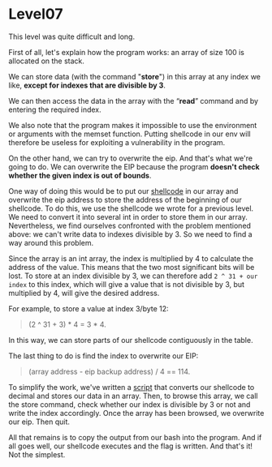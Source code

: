 # Level07

This level was quite difficult and long.

First of all, let's explain how the program works: an array of size 100 is allocated on the stack.

We can store data (with the command "**store**") in this array at any index we like, **except for indexes that are divisible by 3**. 

We can then access the data in the array with the “**read**” command and by entering the required index.

We also note that the program makes it impossible to use the environment or arguments with the memset function. 
Putting shellcode in our env will therefore be useless for exploiting a vulnerability in the program.

On the other hand, we can try to overwrite the eip. And that's what we're going to do. 
We can overwrite the EIP because the program **doesn't check whether the given index is out of bounds**.

One way of doing this would be to put our [shellcode](https://github.com/HdrLucie/Override/blob/main/level07/shellcode.asm) in our array and overwrite the eip address to store the address of the beginning of our shellcode. To do this, we use the shellcode we wrote for a previous level. We need to convert it into several int in order to store them in our array. Nevertheless, we find ourselves confronted with the problem mentioned above: we can't write data to indexes divisible by 3. So we need to find a way around this problem.

Since the array is an int array, the index is multiplied by 4 to calculate the address of the value. This means that the two most significant bits will be lost. 
To store at an index divisible by 3, we can therefore add `2 ^ 31 + our index` to this index, which will give a value that is not divisible by 3, but multiplied by 4, will give the desired address. 

For example, to store a value at index 3/byte 12:
> (2 ^ 31 + 3) * 4 = 3 * 4.

In this way, we can store parts of our shellcode contiguously in the table.

The last thing to do is find the index to overwrite our EIP:
> (array address - eip backup address) / 4 == 114.

To simplify the work, we've written a [script](https://github.com/HdrLucie/Override/blob/main/level07/payload_generator.bash) that converts our shellcode to decimal and stores our data in an array. Then, to browse this array, we call the store command, check whether our index is divisible by 3 or not and write the index accordingly. 
Once the array has been browsed, we overwrite our eip. Then quit.

All that remains is to copy the output from our bash into the program. And if all goes well, our shellcode executes and the flag is written. 
And that's it! Not the simplest.
